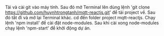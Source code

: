 Tải và cài git vào máy tính.
Sau đó mở Terminal lên dùng lệnh 'git clone https://github.com/huynhtrongtanh/mqtt-reactjs.git' để tải project về.
Sau đó tắt đi và mở lại Terminal khác.
cd đến folder project mqtt-reactjs.
Chạy lệnh 'npm install' để cài đặt node-modules.
Sau khi cài xong node-modules chạy lệnh 'npm-start' để khởi động dự án.